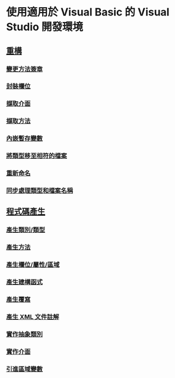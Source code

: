 # 使用適用於 Visual Basic 的 Visual Studio 開發環境
## [重構](refactoring-vb.md)
### [變更方法簽章](refactoring/change-method-signature.md)
### [封裝欄位](refactoring/encapsulate-field.md)
### [擷取介面](refactoring/extract-interface.md)
### [擷取方法](refactoring/extract-method.md)
### [內嵌暫存變數](refactoring/inline-temporary-variable.md)
### [將類型移至相符的檔案](refactoring/move-type-to-matching-file.md)
### [重新命名](refactoring/rename.md)
### [同步處理類型和檔案名稱](refactoring/sync-type-and-file.md)
## [程式碼產生](code-generation-vb.md)
### [產生類別/類型](code-generation/generate-class-type.md)
### [產生方法](code-generation/generate-method.md)
### [產生欄位/屬性/區域](code-generation/generate-field-property-local.md)
### [產生建構函式](code-generation/generate-constructor.md)
### [產生覆寫](code-generation/generate-override.md)
### [產生 XML 文件註解](code-generation/generate-xml-documentation-comments.md)
### [實作抽象類別](code-generation/implement-abstract-class.md)
### [實作介面](code-generation/implement-interface.md)
### [引進區域變數](code-generation/introduce-local-variable.md)